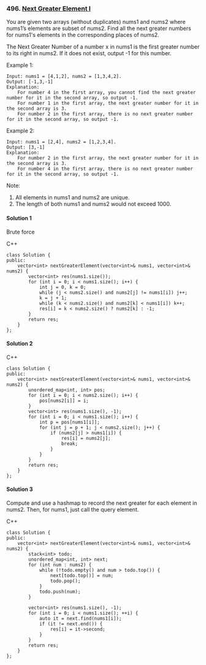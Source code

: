 ### 496\. [Next Greater Element I](https://leetcode.com/problems/next-greater-element-i/)

You are given two arrays (without duplicates) nums1 and nums2 where nums1’s elements are subset of nums2. Find all the next greater numbers for nums1's elements in the corresponding places of nums2.

The Next Greater Number of a number x in nums1 is the first greater number to its right in nums2. If it does not exist, output -1 for this number.

Example 1:
```
Input: nums1 = [4,1,2], nums2 = [1,3,4,2].
Output: [-1,3,-1]
Explanation:
    For number 4 in the first array, you cannot find the next greater number for it in the second array, so output -1.
    For number 1 in the first array, the next greater number for it in the second array is 3.
    For number 2 in the first array, there is no next greater number for it in the second array, so output -1.
```

Example 2:
```
Input: nums1 = [2,4], nums2 = [1,2,3,4].
Output: [3,-1]
Explanation:
    For number 2 in the first array, the next greater number for it in the second array is 3.
    For number 4 in the first array, there is no next greater number for it in the second array, so output -1.
```
Note:
1. All elements in nums1 and nums2 are unique.
2. The length of both nums1 and nums2 would not exceed 1000.

#### Solution 1

Brute force

C++

```
class Solution {
public:
    vector<int> nextGreaterElement(vector<int>& nums1, vector<int>& nums2) {
        vector<int> res(nums1.size());
        for (int i = 0; i < nums1.size(); i++) {
            int j = 0, k = 0;
            while (j < nums2.size() and nums2[j] != nums1[i]) j++;
            k = j + 1;
            while (k < nums2.size() and nums2[k] < nums1[i]) k++;
            res[i] = k < nums2.size() ? nums2[k] : -1;
        }
        return res;
    }
};
```

#### Solution 2

C++

```
class Solution {
public:
    vector<int> nextGreaterElement(vector<int>& nums1, vector<int>& nums2) {
        unordered_map<int, int> pos;
        for (int i = 0; i < nums2.size(); i++) {
            pos[nums2[i]] = i;
        }
        vector<int> res(nums1.size(), -1);
        for (int i = 0; i < nums1.size(); i++) {
            int p = pos[nums1[i]];
            for (int j = p + 1; j < nums2.size(); j++) {
                if (nums2[j] > nums1[i]) {
                    res[i] = nums2[j];
                    break;
                }
            }
        }
        return res;
    }
};
```

#### Solution 3

Compute and use a hashmap to record the next greater for each element in nums2. 
Then, for nums1, just call the query element.

C++

```
class Solution {
public:
    vector<int> nextGreaterElement(vector<int>& nums1, vector<int>& nums2) {
        stack<int> todo;
        unordered_map<int, int> next;
        for (int num : nums2) {
            while (!todo.empty() and num > todo.top()) {
                next[todo.top()] = num;
                todo.pop();
            }
            todo.push(num);
        }
        
        vector<int> res(nums1.size(), -1);
        for (int i = 0; i < nums1.size(); ++i) {
            auto it = next.find(nums1[i]);
            if (it != next.end()) {
                res[i] = it->second;
            }
        }
        return res;
    }
};
```
